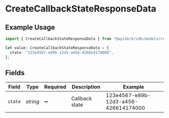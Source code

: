 # CreateCallbackStateResponseData

## Example Usage

```typescript
import { CreateCallbackStateResponseData } from "@apideck/sdk/models/components";

let value: CreateCallbackStateResponseData = {
  state: "123e4567-e89b-12d3-a456-426614174000",
};
```

## Fields

| Field                                | Type                                 | Required                             | Description                          | Example                              |
| ------------------------------------ | ------------------------------------ | ------------------------------------ | ------------------------------------ | ------------------------------------ |
| `state`                              | *string*                             | :heavy_minus_sign:                   | Callback state                       | 123e4567-e89b-12d3-a456-426614174000 |